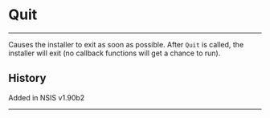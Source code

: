 # Quit

---

Causes the installer to exit as soon as possible. After `Quit` is called, the installer will exit (no callback functions will get a chance to run).

## History

Added in NSIS v1.90b2

---
